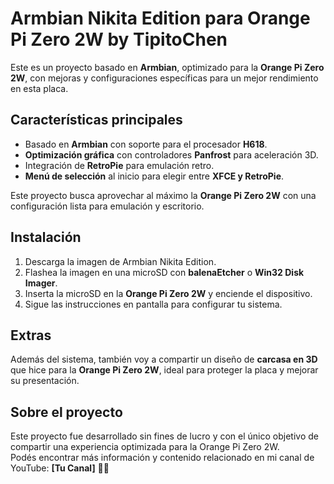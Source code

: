 # Armbian Nikita Edition para Orange Pi Zero 2W by TipitoChen

Este es un proyecto basado en **Armbian**, optimizado para la **Orange Pi Zero 2W**, con mejoras y configuraciones específicas para un mejor rendimiento en esta placa.  

## Características principales  

- Basado en **Armbian** con soporte para el procesador **H618**.  
- **Optimización gráfica** con controladores **Panfrost** para aceleración 3D.  
- Integración de **RetroPie** para emulación retro.  
- **Menú de selección** al inicio para elegir entre **XFCE y RetroPie**.  

Este proyecto busca aprovechar al máximo la **Orange Pi Zero 2W** con una configuración lista para emulación y escritorio.  

## Instalación  

1. Descarga la imagen de Armbian Nikita Edition.  
2. Flashea la imagen en una microSD con **balenaEtcher** o **Win32 Disk Imager**.  
3. Inserta la microSD en la **Orange Pi Zero 2W** y enciende el dispositivo.  
4. Sigue las instrucciones en pantalla para configurar tu sistema.  

## Extras  

Además del sistema, también voy a compartir un diseño de **carcasa en 3D** que hice para la **Orange Pi Zero 2W**, ideal para proteger la placa y mejorar su presentación.  

## Sobre el proyecto  

Este proyecto fue desarrollado sin fines de lucro y con el único objetivo de compartir una experiencia optimizada para la Orange Pi Zero 2W.  
Podés encontrar más información y contenido relacionado en mi canal de YouTube: **[Tu Canal]** 🎥🚀  
